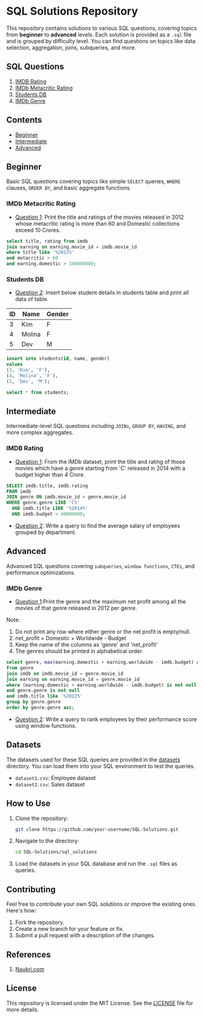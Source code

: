 # SQL Solutions Repository

This repository contains solutions to various SQL questions, covering topics from **beginner** to **advanced** levels. Each solution is provided as a `.sql` file and is grouped by difficulty level. You can find questions on topics like data selection, aggregation, joins, subqueries, and more.

## SQL Questions
1.  [IMDB Rating](#imdb-rating)
2.  [IMDb Metacritic Rating](#imdb-metacritic-rating)
3.  [Students DB](#students-db)
4.   [IMDb Genre](#imdb-genre)


## Contents

- [Beginner](#beginner)
- [Intermediate](#intermediate)
- [Advanced](#advanced)

## Beginner
Basic SQL questions covering topics like simple `SELECT` queries, `WHERE` clauses, `ORDER BY`, and basic aggregate functions.


###  IMDb Metacritic Rating
- [Question 1](./sql_solutions/beginner/question1.sql): Print the title and ratings of the movies released in 2012 whose metacritic rating is more than 60 and Domestic collections exceed 10 Crores.

```sql
select title, rating from imdb
join earning on earning.movie_id = imdb.movie_id
where title like '%2012%'
and metacritic > 60
and earning.domestic > 100000000;
```

### Students DB
  
- [Question 2](./sql_solutions/beginner/question2.sql): Insert below student details in students table and print all data of table.

| ID  |  Name       | Gender|
|---------|--------|-------|
|   3     |  Kim    |   F   |
|   4     | Molina  |   F   |
|   5     | Dev     |   M   |

```sql
insert into students(id, name, gender) 
values
(3, 'Kim', 'F'),
(4, 'Molina', 'F'),
(5, 'Dev', 'M');

select * from students;
```


## Intermediate
Intermediate-level SQL questions including `JOINs`, `GROUP BY`, `HAVING`, and more complex aggregates.


### IMDB Rating
- [Question 1](./sql_solutions/intermediate/question1.sql): From the IMDb dataset, print the title and rating of those movies which have a genre starting from 'C' released in 2014 with a budget higher than 4 Crore.

```sql
SELECT imdb.title, imdb.rating
FROM imdb
JOIN genre ON imdb.movie_id = genre.movie_id
WHERE genre.genre LIKE 'C%'
  AND imdb.title LIKE '%2014%'
  AND imdb.budget > 40000000;
```

- [Question 2](./sql_solutions/intermediate/question2.sql): Write a query to find the average salary of employees grouped by department.

## Advanced
Advanced SQL questions covering `subqueries`, `window functions`, `CTEs`, and performance optimizations.

### IMDb Genre
- [Question 1](./sql_solutions/advanced/question1.sql):Print the genre and the maximum net profit among all the movies of that genre released in 2012 per genre.

Note:
1. Do not print any row where either genre or the net profit is empty/null.
2. net_profit = Domestic + Worldwide - Budget
3. Keep the name of the columns as 'genre' and 'net_profit'
4. The genres should be printed in alphabetical order.

```sql
select genre, max(earning.domestic + earning.worldwide - imdb.budget) as net_profit
from genre
join imdb on imdb.movie_id = genre.movie_id
join earning on earning.movie_id = genre.movie_id
where (earning.domestic + earning.worldwide - imdb.budget) is not null
and genre.genre is not null
and imdb.title like '%2012%'
group by genre.genre
order by genre.genre asc;
```


- [Question 2](./sql_solutions/advanced/question2.sql): Write a query to rank employees by their performance score using window functions.

## Datasets

The datasets used for these SQL queries are provided in the [datasets](./datasets) directory. You can load them into your SQL environment to test the queries.

- `dataset1.csv`: Employee dataset
- `dataset2.csv`: Sales dataset

## How to Use

1. Clone the repository:

    ```bash
    git clone https://github.com/your-username/SQL-Solutions.git
    ```

2. Navigate to the directory:

    ```bash
    cd SQL-Solutions/sql_solutions
    ```

3. Load the datasets in your SQL database and run the `.sql` files as queries.

## Contributing

Feel free to contribute your own SQL solutions or improve the existing ones. Here's how:

1. Fork the repository.
2. Create a new branch for your feature or fix.
3. Submit a pull request with a description of the changes.


## References
1. [Naukri.com](https://www.naukri.com/code360/problems/)

## License

This repository is licensed under the MIT License. See the [LICENSE](./LICENSE) file for more details.
